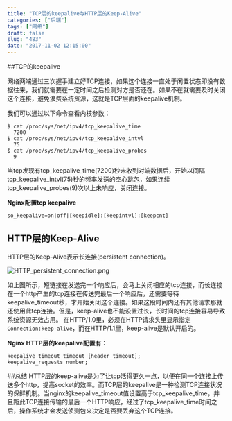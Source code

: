 ```yaml
---
title: "TCP层的keepalive与HTTP层的Keep-Alive"
categories: ["后端"]
tags: ["网络"]
draft: false
slug: "483"
date: "2017-11-02 12:15:00"
---
```


##TCP的keepalive

网络两端通过三次握手建立好TCP连接，如果这个连接一直处于闲置状态即没有数据往来，我们就需要在一定时间之后检测对方是否还在。如果不在就需要及时关闭这个连接，避免浪费系统资源，这就是TCP层面的keepalive机制。

我们可以通过以下命令查看内核参数：
```
$ cat /proc/sys/net/ipv4/tcp_keepalive_time
  7200
$ cat /proc/sys/net/ipv4/tcp_keepalive_intvl
  75
$ cat /proc/sys/net/ipv4/tcp_keepalive_probes
  9
```

当tcp发现有tcp_keepalive_time(7200)秒未收到对端数据后，开始以间隔tcp_keepalive_intvl(75)秒的频率发送的空心跳包，如果连续tcp_keepalive_probes(9)次以上未响应，关闭连接。

**Nginx配置tcp keepalive**
```
so_keepalive=on|off|[keepidle]:[keepintvl]:[keepcnt]
```

## HTTP层的Keep-Alive
HTTP层的Keep-Alive表示长连接(persistent connection)。

![HTTP_persistent_connection.png][1]

如上图所示，短链接在发送完一个响应后，会马上关闭相应的tcp连接，而长连接在一个http产生的tcp连接在传送完最后一个响应后，还需要等待keepalive_timeout秒，才开始关闭这个连接。如果这段时间内还有其他请求那就还使用此tcp连接。但是，keep-alive也不能设置过长，长时间的tcp连接容易导致系统资源无效占用。
在HTTP/1.0里，必须在HTTP请求头里显示指定`Connection:keep-alive`，而在HTTP/1.1里，keep-alive是默认开启的。

**Nginx HTTP层的keepalive配置有：**
```
keepalive_timeout timeout [header_timeout];
keepalive_requests number;
```

##总结
HTTP层的keep-alive是为了让tcp活得更久一点，以便在同一个连接上传送多个http，提高socket的效率。而TCP层的keepalive是一种检测TCP连接状况的保鲜机制。当nginx的keepalive_timeout值设置高于tcp_keepalive_time，并且距此TCP连接传输的最后一个HTTP响应，经过了tcp_keepalive_time时间之后，操作系统才会发送侦测包来决定是否要丢弃这个TCP连接。

  [1]: https://zhangchen915.com/usr/uploads/2017/11/3010307666.png

